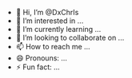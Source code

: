 - 👋 Hi, I’m @DxChrIs
- 👀 I’m interested in ...
- 🌱 I’m currently learning ...
- 💞️ I’m looking to collaborate on ...
- 📫 How to reach me ...
- 😄 Pronouns: ...
- ⚡ Fun fact: ...

<!---
DxChrIs/DxChrIs is a ✨ special ✨ repository because its `README.md` (this file) appears on your GitHub profile.
You can click the Preview link to take a look at your changes.
--->

